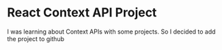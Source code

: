 # React Context API Project

I was learning about Context APIs with some projects. So I decided to add the project to github
